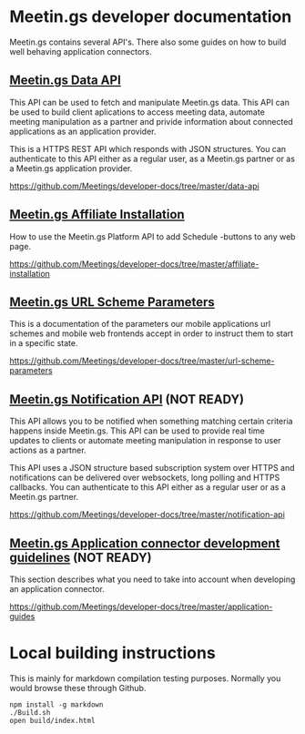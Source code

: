 # Meetin.gs developer documentation

Meetin.gs contains several API's. There also some guides on how to build well behaving application connectors. 

## [Meetin.gs Data API](https://github.com/Meetings/developer-docs/tree/master/data-api)

This API can be used to fetch and manipulate Meetin.gs data. This API can be used to build client aplications to access meeting data, automate meeting manipulation as a partner and privide information about connected applications as an application provider.

This is a HTTPS REST API which responds with JSON structures. You can authenticate to this API either as a regular user, as a Meetin.gs partner or as a Meetin.gs application provider.

https://github.com/Meetings/developer-docs/tree/master/data-api

## [Meetin.gs Affiliate Installation](https://github.com/Meetings/developer-docs/tree/master/affiliate-installation)

How to use the Meetin.gs Platform API to add Schedule -buttons to any web page.

https://github.com/Meetings/developer-docs/tree/master/affiliate-installation

## [Meetin.gs URL Scheme Parameters](https://github.com/Meetings/developer-docs/tree/master/url-scheme-parameters)

This is a documentation of the parameters our mobile applications url schemes and mobile web frontends accept in order to instruct them to start in a specific state.

https://github.com/Meetings/developer-docs/tree/master/url-scheme-parameters

## [Meetin.gs Notification API](https://github.com/Meetings/developer-docs/tree/master/notification-api) (NOT READY)

This API allows you to be notified when something matching certain criteria happens inside Meetin.gs. This API can be used to provide real time updates to clients or automate meeting manipulation in response to user actions as a partner.

This API uses a JSON structure based subscription system over HTTPS and notifications can be delivered over websockets, long polling and HTTPS callbacks. You can authenticate to this API either as a regular user or as a Meetin.gs partner.

https://github.com/Meetings/developer-docs/tree/master/notification-api

## [Meetin.gs Application connector development guidelines](https://github.com/Meetings/developer-docs/tree/master/application-guides) (NOT READY)

This section describes what you need to take into account when developing an application connector.

https://github.com/Meetings/developer-docs/tree/master/application-guides

# Local building instructions

This is mainly for markdown compilation testing purposes. Normally you would browse these through Github.

    npm install -g markdown
    ./Build.sh
    open build/index.html


